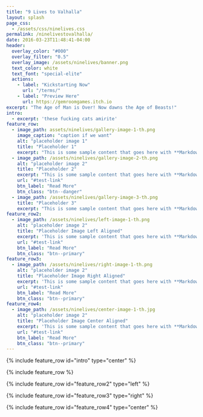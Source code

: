 ```yaml
---
title: "9 Lives to Valhalla"
layout: splash
page_css:
  - /assets/css/ninelives.css
permalink: /ninelivestovalhalla/
date: 2016-03-23T11:48:41-04:00
header:
  overlay_color: "#000"
  overlay_filter: "0.5"
  overlay_image: /assets/ninelives/banner.png
  text_color: white
  text_font: "special-elite"
  actions:
    - label: "Kickstarting Now"
      url: "/terms/"
    - label: "Preview Here"
      url: https://gemroomgames.itch.io
excerpt: "The Age of Man is Over! Now dawns the Age of Beasts!"
intro:
  - excerpt: 'these fucking cats amirite'
feature_row:
  - image_path: assets/ninelives/gallery-image-1-th.png
    image_caption: "caption if we want"
    alt: "placeholder image 1"
    title: "Placeholder 1"
    excerpt: "This is some sample content that goes here with **Markdown** formatting."
  - image_path: /assets/ninelives/gallery-image-2-th.png
    alt: "placeholder image 2"
    title: "Placeholder 2"
    excerpt: "This is some sample content that goes here with **Markdown** formatting."
    url: "#test-link"
    btn_label: "Read More"
    btn_class: "btn--danger"
  - image_path: /assets/ninelives/gallery-image-3-th.png
    title: "Placeholder 3"
    excerpt: "This is some sample content that goes here with **Markdown** formatting."
feature_row2:
  - image_path: /assets/ninelives/left-image-1-th.png
    alt: "placeholder image 2"
    title: "Placeholder Image Left Aligned"
    excerpt: 'This is some sample content that goes here with **Markdown** formatting. Left aligned'
    url: "#test-link"
    btn_label: "Read More"
    btn_class: "btn--primary"
feature_row3:
  - image_path: /assets/ninelives/right-image-1-th.png
    alt: "placeholder image 2"
    title: "Placeholder Image Right Aligned"
    excerpt: 'This is some sample content that goes here with **Markdown** formatting. Right aligned'
    url: "#test-link"
    btn_label: "Read More"
    btn_class: "btn--primary"
feature_row4:
  - image_path: /assets/ninelives/center-image-1-th.jpg
    alt: "placeholder image 2"
    title: "Placeholder Image Center Aligned"
    excerpt: 'This is some sample content that goes here with **Markdown** formatting. Centered'
    url: "#test-link"
    btn_label: "Read More"
    btn_class: "btn--primary"
---
```


{% include feature_row id="intro" type="center" %}

{% include feature_row %}

{% include feature_row id="feature_row2" type="left" %}

{% include feature_row id="feature_row3" type="right" %}

{% include feature_row id="feature_row4" type="center" %}
